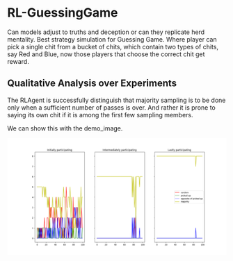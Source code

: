 # RL-GuessingGame
Can models adjust to truths and deception or can they replicate herd mentality. Best strategy simulation for Guessing Game. Where player can pick a single chit from a bucket of chits, which contain two types of chits, say Red and Blue, now those players that choose the correct chit get reward.

## Qualitative Analysis over Experiments
The RLAgent is successfully distinguish that majority sampling is to be done only when a sufficient number of passes is over. And rather it is prone to saying its own chit if it is among the first few sampling members.

We can show this with the demo_image.

![Figure](/demo_results_choice_of_option.png)
